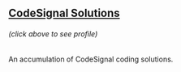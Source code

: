 <a href="https://app.codesignal.com/profile/nfolkman"><h2>CodeSignal Solutions</h2></a> <h6>(click above to see profile)</h6>

An accumulation of CodeSignal coding solutions.
